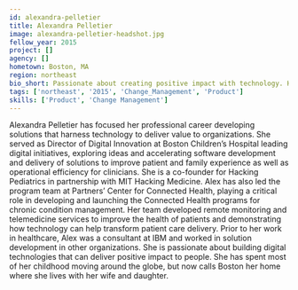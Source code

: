 ```yaml
---
id: alexandra-pelletier
title: Alexandra Pelletier
image: alexandra-pelletier-headshot.jpg
fellow_year: 2015
project: []
agency: []
hometown: Boston, MA
region: northeast
bio_short: Passionate about creating positive impact with technology. Healthcare digital innovation. Frequent advisor for student STEM projects. Mentor for many start ups. Lives in Boston, but from all over.
tags: ['northeast', '2015', 'Change_Management', 'Product']
skills: ['Product', 'Change Management']
---
```


Alexandra Pelletier has focused her professional career developing solutions that harness technology to deliver value to organizations. She served as Director of Digital Innovation at Boston Children’s Hospital leading digital initiatives, exploring ideas and accelerating software development and delivery of solutions to improve patient and family experience as well as operational efficiency for clinicians. She is a co-founder for Hacking Pediatrics in partnership with MIT Hacking Medicine. Alex has also led the program team at Partners’ Center for Connected Health, playing a critical role in developing and launching the Connected Health programs for chronic condition management. Her team developed remote monitoring and telemedicine services to improve the health of patients and demonstrating how technology can help transform patient care delivery. Prior to her work in healthcare, Alex was a consultant at IBM and worked in solution development in other organizations. She is passionate about building digital technologies that can deliver positive impact to people. She has spent most of her childhood moving around the globe, but now calls Boston her home where she lives with her wife and daughter.
